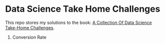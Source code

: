 # Data Science Take Home Challenges

This repo stores my solutions to the book: [A Collection Of Data Science Take-Home Challenges](https://datamasked.com/).

1. Conversion Rate
